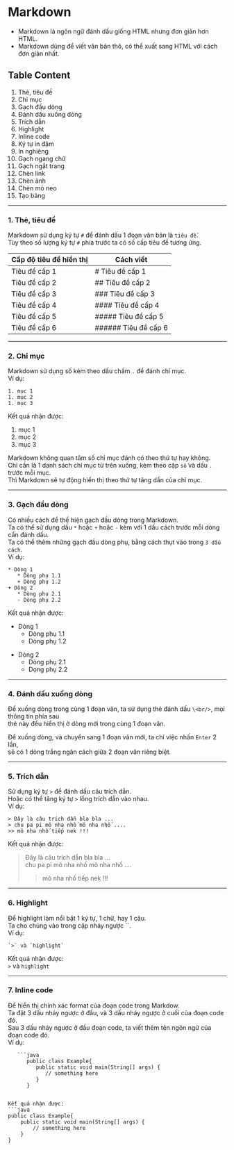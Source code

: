 # Markdown
* Markdown là ngôn ngữ đánh dấu giống HTML nhưng đơn giản hơn HTML.
* Markdown dùng để viết văn bản thô, có thể xuất sang HTML với cách đơn giản nhất.
## Table Content
1. Thẻ, tiêu đề
2. Chỉ mục
3. Gạch đầu dòng
4. Đánh dấu xuống dòng
5. Trích dẫn
6. Highlight
7. Inline code
8. Ký tự in đậm
9. In nghiêng
10. Gạch ngang chữ
11. Gạch ngắt trang
12. Chèn link
13. Chèn ảnh
14. Chèn mỏ neo
15. Tạo bảng
___
### 1. Thẻ, tiêu đề
Markdown sử dụng ký tự `#` để đánh dấu 1 đoạn văn bản là `tiêu đề`.<br/>
Tùy theo số lượng ký tự `#` phía trước ta có số cấp tiêu đề tương ứng.<br/>

Cấp độ tiêu đề hiển thị|Cách viết
----------|----------
Tiêu đề cấp 1|# Tiêu đề cấp 1
Tiêu đề cấp 2|## Tiêu đề cấp 2
Tiêu đề cấp 3|### Tiêu đề cấp 3
Tiêu đề cấp 4|#### Tiêu đề cấp 4
Tiêu đề cấp 5|##### Tiêu đề cấp 5
Tiêu đề cấp 6|###### Tiêu đề cấp 6
___
### 2. Chỉ mục
Markdown sử dụng số kèm theo dấu chấm `.` để đánh chỉ mục.<br/>
Ví dụ:
```
1. mục 1
1. mục 2
1. mục 3
```
Kết quả nhận được:
1. mục 1
2. mục 2
3. mục 3

Markdown không quan tâm số chỉ mục đánh có theo thứ tự hay không.<br/>
Chỉ cần là 1 danh sách chỉ mục từ trên xuống, kèm theo cặp `số` và dấu `.` trước mỗi mục.<br/>
Thì Markdown sẽ tự động hiển thị theo thứ tự tăng dần của chỉ mục.
___
### 3. Gạch đầu dòng
Có nhiều cách để thể hiện gạch đầu dòng trong Markdown.<br/>
Ta có thể sử dụng dấu `*` hoặc `+` hoặc `-` kèm với 1 dấu cách trước mỗi dòng cần đánh dấu.<br/>
Ta có thể thêm những gạch đầu dòng phụ, bằng cách thụt vào trong `3 dấu cách`.<br/>
Ví dụ:
```
* Dòng 1
   * Dòng phụ 1.1
   + Dòng phụ 1.2
+ Dòng 2
   * Dòng phụ 2.1
   - Dòng phụ 2.2
```
Kết quả nhận được:
* Dòng 1
   - Dòng phụ 1.1
   + Dòng phụ 1.2
+ Dòng 2
   * Dòng phụ 2.1
   - Dọng phụ 2.2
___
### 4. Đánh dấu xuống dòng
Để xuống dòng trong cùng 1 đoạn văn, ta sử dụng thẻ đánh dấu `\<br/>`, mọi thông tin phía sau<br/>
thẻ này đều hiển thị ở dòng mới trong cùng 1 đoạn văn.

Để xuống dòng, và chuyển sang 1 đoạn văn mới, ta chỉ việc nhấn `Enter` 2 lần,<br/>
sẽ có 1 dòng trắng ngăn cách giữa 2 đoạn văn riêng biệt.
___
### 5. Trích dẫn
Sử dụng ký tự `>` để đánh dấu câu trích dẫn.<br/>
Hoặc có thể tăng ký tự `>` lồng trích dẫn vào nhau.<br/>
Ví dụ:
```
> Đây là câu trích dẫn bla bla ...
> chu pa pi mô nha nhố mô nha nhố ....
>> mô nha nhố tiếp nek !!!
```
Kết quả nhận được:
> Đây là câu trích dẫn bla bla ...<br/>
> chu pa pi mô nha nhố mô nha nhố ....
> > mô nha nhố tiếp nek !!!
___
### 6. Highlight
Để highlight làm nổi bật 1 ký tự, 1 chữ, hay 1 câu.<br/>
Ta cho chúng vào trong cặp nháy ngược \``.<br/>
Ví dụ:
```
`>` và `highlight`
```
Kết quả nhận được:<br/>
`>` và `highlight`
___
### 7. Inline code
Để hiển thị chính xác format của đoạn code trong Markdow.<br/>
Ta đặt 3 dấu nháy ngược ở đầu, và 3 dấu nháy ngược ở cuối của đoạn code đó.<br/>
Sau 3 dấu nháy ngược ở đầu đoạn code, ta viết thêm tên ngôn ngữ của đoạn code đó.<br/>
Ví dụ:
```
   ```java
      public class Example{
         public static void main(String[] args) {
            // something here
         }
      }
   ```
```

Kết quả nhận được:
```java
public class Example{
    public static void main(String[] args) {
        // something here
    }
}
```